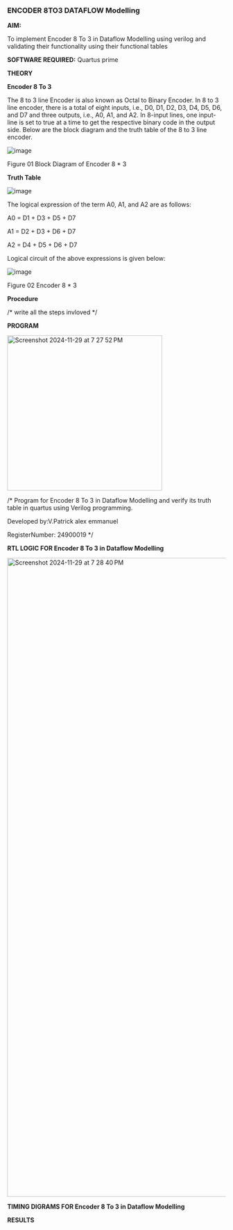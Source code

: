 ### ENCODER 8TO3 DATAFLOW Modelling

**AIM:**

To implement  Encoder 8 To 3 in Dataflow Modelling using verilog and validating their functionality using their functional tables

**SOFTWARE REQUIRED:** Quartus prime

**THEORY**

**Encoder 8 To 3**

The 8 to 3 line Encoder is also known as Octal to Binary Encoder. In 8 to 3 line encoder, there is a total of eight inputs, i.e., D0, D1, D2, D3, D4, D5, D6, and D7 and three outputs, i.e., A0, A1, and A2. In 8-input lines, one input-line is set to true at a time to get the respective binary code in the output side. Below are the block diagram and the truth table of the 8 to 3 line encoder.

![image](https://github.com/naavaneetha/ENCODER8TO3DATAFLOW/assets/154305477/0bc242c1-eb9e-4c47-afe5-30428470efc3)

Figure 01  Block Diagram of Encoder 8 * 3

**Truth Table**

![image](https://github.com/naavaneetha/ENCODER8TO3DATAFLOW/assets/154305477/35496b14-ae6e-4cd1-9abd-d6736b576575)

The logical expression of the term A0, A1, and A2 are as follows:

A0 = D1 + D3 + D5 + D7

A1 = D2 + D3 + D6 + D7

A2 = D4 + D5 + D6 + D7

Logical circuit of the above expressions is given below:

![image](https://github.com/naavaneetha/ENCODER8TO3DATAFLOW/assets/154305477/95acaee6-c873-4c75-89eb-ef09fb158053)

Figure 02  Encoder 8 * 3

**Procedure**

/* write all the steps invloved */

**PROGRAM**

<img width="357" alt="Screenshot 2024-11-29 at 7 27 52 PM" src="https://github.com/user-attachments/assets/4791fd9c-662c-4a53-ad8e-62fbfae1f466">

/* Program for Encoder 8 To 3 in Dataflow Modelling and verify its truth table in quartus using Verilog programming. 

Developed by:V.Patrick alex emmanuel

RegisterNumber: 24900019
*/

**RTL LOGIC FOR Encoder 8 To 3 in Dataflow Modelling**

<img width="1470" alt="Screenshot 2024-11-29 at 7 28 40 PM" src="https://github.com/user-attachments/assets/eba34f8e-7cb3-4269-8489-90d9ce93f48a">

**TIMING DIGRAMS FOR Encoder 8 To 3 in Dataflow Modelling**


**RESULTS**




